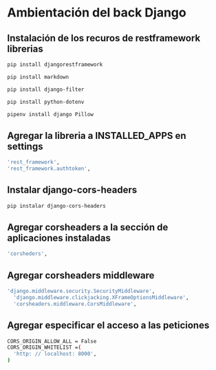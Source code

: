 # Ambientación del back Django

## Instalación de los recuros de restframework librerias 
```bash
pip install djangorestframework
```
```bash
pip install markdown 
```
```bash
pip install django-filter  
```
```bash
pip install python-dotenv
```
```bash
pipenv install django Pillow
```
## Agregar la libreria a INSTALLED_APPS en settings
```bash
'rest_framework',
'rest_framework.authtoken',
```
## Instalar django-cors-headers
```bash
pip instalar django-cors-headers 
```
## Agregar corsheaders a la sección de aplicaciones instaladas
```bash
'corsheders',
```
## Agregar corsheaders middleware
```bash
'django.middleware.security.SecurityMiddleware',
  'django.middleware.clickjacking.XFrameOptionsMiddleware',
  'corsheaders.middleware.CorsMiddleware',
```
## Agregar especificar el acceso a las peticiones 
```bash
CORS_ORIGIN_ALLOW_ALL = False
CORS_ORIGIN_WHITELIST =(
  'http: // localhost: 8000',
)
```